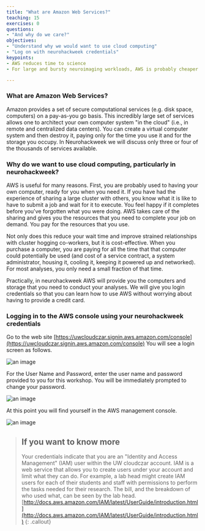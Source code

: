 ```yaml
---
title: "What are Amazon Web Services?"
teaching: 15 
exercises: 0 
questions: 
- "And why do we care?"
objectives: 
- "Understand why we would want to use cloud computing"
- "Log on with neurohackweek credentials"
keypoints: 
- AWS reduces time to science 
- For large and bursty neuroimaging workloads, AWS is probably cheaper than purchasing and maintaining dedicated hardware 

---
```


### What are Amazon Web Services?

Amazon provides a set of secure computational services (e.g. disk
space, computers) on a pay-as-you go basis. This incredibly large set
of services allows one to architect your own computer system "in the
cloud" (i.e., in remote and centralized data centers). You can create
a virtual computer system and then destroy it, paying only for the
time you use it and for the storage you occupy. In Neurohackweek we
will discuss only three or four of the thousands of services available.

### Why do we want to use cloud computing, particularly in neurohackweek?

AWS is useful for many reasons. First, you are probably used to having
your own computer, ready for you when you need it. If you
have had the experience of sharing a large cluster with others, you
know what it is like to have to submit a job and wait for it to
execute. You feel happy if it completes before you've forgotten what
you were doing. AWS takes care of the sharing and gives you the resources
that you need to complete your job on demand. You pay for the
resources that you use.

Not only does this reduce your wait time and improve strained relationships
with cluster hogging co-workers, but it is cost-effective. When you purchase
a computer, you are paying for all the time that that computer could
potentially be used (and cost of a service contract, a system
administrator, housing it, cooling it, keeping
it powered up and networked). For most analyses, you only need a small
fraction of that time. 

Practically, in neurohackweek AWS will provide you the computers and
storage that you need to conduct your analyses. We will give you
login credentials so that you can learn how to use AWS without worrying about
having to provide a credit card.


### Logging in to the AWS console using your neurohackweek credentials

Go to the web site [https://uwcloudczar.signin.aws.amazon.com/console](https://uwcloudczar.signin.aws.amazon.com/console)
You will see a login screen as follows.

![an image]({{site.root}}/fig/CloudCzarLogin.png)

For the User Name and Password, enter the
user name and password provided to you for this workshop. You will be
immediately prompted to change your password.

![an image]({{site.root}}/fig/ChangePassword.png)


At this point you will find yourself in the AWS management console.

![an image]({{site.root}}/fig/AfterLogin.png)

>## If you want to know more
>Your credentials indicate that you are an "Identity and Access
>Management" (IAM) user within the UW cloudczar account. IAM is a web
>service that allows you to create users under your account and limit
>what they can do. For example, a lab head might create IAM users for
>each of their students and staff with permissions to perform the tasks
>needed for their research. The bill, and the breakdown of who used what, can be seen by
>the lab head.
[http://docs.aws.amazon.com/IAM/latest/UserGuide/introduction.html](http://docs.aws.amazon.com/IAM/latest/UserGuide/introduction.html)
{: .callout}


